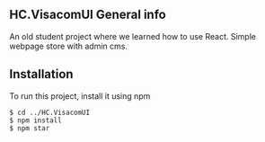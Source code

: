 ## HC.VisacomUI General info
An old student project where we learned how to use React. Simple webpage store with admin cms.
## Installation
To run this project, install it using npm 
```
$ cd ../HC.VisacomUI 
$ npm install
$ npm star
```
